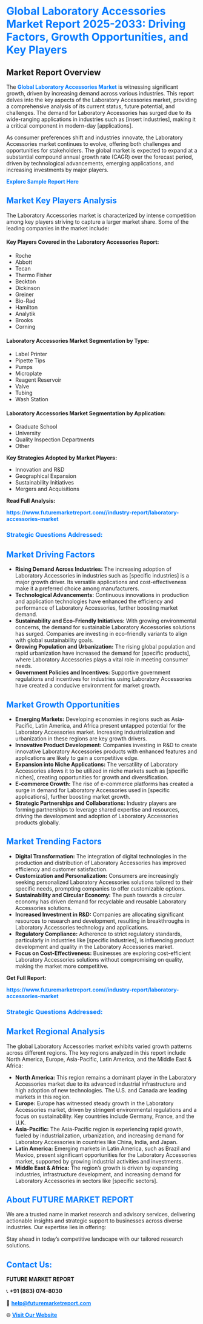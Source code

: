 <h1 style="color: #007BFF;">Global Laboratory Accessories Market Report 2025-2033: Driving Factors, Growth Opportunities, and Key Players</h1>

<section id="overview">
<h2>Market Report Overview</h2>
<p>The <a href="https://www.futuremarketreport.com//industry-report/laboratory-accessories-market" style="color: #007BFF; text-decoration: none;"><strong>Global Laboratory Accessories Market</strong></a> is witnessing significant growth, driven by increasing demand across various industries. This report delves into the key aspects of the Laboratory Accessories market, providing a comprehensive analysis of its current status, future potential, and challenges. The demand for Laboratory Accessories has surged due to its wide-ranging applications in industries such as [insert industries], making it a critical component in modern-day [applications].</p>
<p>As consumer preferences shift and industries innovate, the Laboratory Accessories market continues to evolve, offering both challenges and opportunities for stakeholders. The global market is expected to expand at a substantial compound annual growth rate (CAGR) over the forecast period, driven by technological advancements, emerging applications, and increasing investments by major players.</p>
</section>

<section id="overview">
<p><a href="https://www.futuremarketreport.com//request-sample/reportId=55705" style="color: #007BFF; text-decoration: none;"><strong>Explore Sample Report Here</strong></a></p>
</section>

<section id="key-players">
<h2 style="color: #007BFF;">Market Key Players Analysis</h2>
<p>The Laboratory Accessories market is characterized by intense competition among key players striving to capture a larger market share. Some of the leading companies in the market include:</p>
<h4>Key Players Covered in the Laboratory Accessories Report:</h4>
<ul><li>Roche</li><li>Abbott</li><li>Tecan</li><li>Thermo Fisher</li><li>Beckton</li><li>Dickinson</li><li>Greiner</li><li>Bio-Rad</li><li>Hamilton</li><li>Analytik</li><li>Brooks</li><li>Corning</li></ul>
<h4>Laboratory Accessories Market Segmentation by Type:</h4>
<ul><li>Label Printer</li><li>Pipette Tips</li><li>Pumps</li><li>Microplate</li><li>Reagent Reservoir</li><li>Valve</li><li>Tubing</li><li>Wash Station</li></ul>

<h4>Laboratory Accessories Market Segmentation by Application:</h4>
<ul><li>Graduate School</li><li>University</li><li>Quality Inspection Departments</li><li>Other</li></ul>
<p><strong>Key Strategies Adopted by Market Players:</strong></p>
<ul>
<li>Innovation and R&D</li>
<li>Geographical Expansion</li>
<li>Sustainability Initiatives</li>
<li>Mergers and Acquisitions</li>
</ul>
</section>

<section>
<p><strong>Read Full Analysis: </strong></p><a href="https://www.futuremarketreport.com//industry-report/laboratory-accessories-market" style="color: #007BFF; text-decoration: none;"><strong>https://www.futuremarketreport.com//industry-report/laboratory-accessories-market</strong></a>
<h3 style="color: #007BFF;">Strategic Questions Addressed:</h3>
</section>

<section id="driving-factors">
<h2 style="color: #007BFF;">Market Driving Factors</h2>
<ul>
<li><strong>Rising Demand Across Industries:</strong> The increasing adoption of Laboratory Accessories in industries such as [specific industries] is a major growth driver. Its versatile applications and cost-effectiveness make it a preferred choice among manufacturers.</li>
<li><strong>Technological Advancements:</strong> Continuous innovations in production and application technologies have enhanced the efficiency and performance of Laboratory Accessories, further boosting market demand.</li>
<li><strong>Sustainability and Eco-Friendly Initiatives:</strong> With growing environmental concerns, the demand for sustainable Laboratory Accessories solutions has surged. Companies are investing in eco-friendly variants to align with global sustainability goals.</li>
<li><strong>Growing Population and Urbanization:</strong> The rising global population and rapid urbanization have increased the demand for [specific products], where Laboratory Accessories plays a vital role in meeting consumer needs.</li>
<li><strong>Government Policies and Incentives:</strong> Supportive government regulations and incentives for industries using Laboratory Accessories have created a conducive environment for market growth.</li>
</ul>
</section>

<section id="growth-opportunities">
<h2 style="color: #007BFF;">Market Growth Opportunities</h2>
<ul>
<li><strong>Emerging Markets:</strong> Developing economies in regions such as Asia-Pacific, Latin America, and Africa present untapped potential for the Laboratory Accessories market. Increasing industrialization and urbanization in these regions are key growth drivers.</li>
<li><strong>Innovative Product Development:</strong> Companies investing in R&D to create innovative Laboratory Accessories products with enhanced features and applications are likely to gain a competitive edge.</li>
<li><strong>Expansion into Niche Applications:</strong> The versatility of Laboratory Accessories allows it to be utilized in niche markets such as [specific niches], creating opportunities for growth and diversification.</li>
<li><strong>E-commerce Growth:</strong> The rise of e-commerce platforms has created a surge in demand for Laboratory Accessories used in [specific applications], further boosting market growth.</li>
<li><strong>Strategic Partnerships and Collaborations:</strong> Industry players are forming partnerships to leverage shared expertise and resources, driving the development and adoption of Laboratory Accessories products globally.</li>
</ul>
</section>

<section id="trending-factors">
<h2 style="color: #007BFF;">Market Trending Factors</h2>
<ul>
<li><strong>Digital Transformation:</strong> The integration of digital technologies in the production and distribution of Laboratory Accessories has improved efficiency and customer satisfaction.</li>
<li><strong>Customization and Personalization:</strong> Consumers are increasingly seeking personalized Laboratory Accessories solutions tailored to their specific needs, prompting companies to offer customizable options.</li>
<li><strong>Sustainability and Circular Economy:</strong> The push towards a circular economy has driven demand for recyclable and reusable Laboratory Accessories solutions.</li>
<li><strong>Increased Investment in R&D:</strong> Companies are allocating significant resources to research and development, resulting in breakthroughs in Laboratory Accessories technology and applications.</li>
<li><strong>Regulatory Compliance:</strong> Adherence to strict regulatory standards, particularly in industries like [specific industries], is influencing product development and quality in the Laboratory Accessories market.</li>
<li><strong>Focus on Cost-Effectiveness:</strong> Businesses are exploring cost-efficient Laboratory Accessories solutions without compromising on quality, making the market more competitive.</li>
</ul>
</section>

<section>
<p><strong>Get Full Report: </strong></p><a href="https://www.futuremarketreport.com//industry-report/laboratory-accessories-market" style="color: #007BFF; text-decoration: none;"><strong>https://www.futuremarketreport.com//industry-report/laboratory-accessories-market</strong></a>
<h3 style="color: #007BFF;">Strategic Questions Addressed:</h3>
</section>


<section id="regional-analysis">
<h2 style="color: #007BFF;">Market Regional Analysis</h2>
<p>The global Laboratory Accessories market exhibits varied growth patterns across different regions. The key regions analyzed in this report include North America, Europe, Asia-Pacific, Latin America, and the Middle East & Africa:</p>
<ul>
<li><strong>North America:</strong> This region remains a dominant player in the Laboratory Accessories market due to its advanced industrial infrastructure and high adoption of new technologies. The U.S. and Canada are leading markets in this region.</li>
<li><strong>Europe:</strong> Europe has witnessed steady growth in the Laboratory Accessories market, driven by stringent environmental regulations and a focus on sustainability. Key countries include Germany, France, and the U.K.</li>
<li><strong>Asia-Pacific:</strong> The Asia-Pacific region is experiencing rapid growth, fueled by industrialization, urbanization, and increasing demand for Laboratory Accessories in countries like China, India, and Japan.</li>
<li><strong>Latin America:</strong> Emerging markets in Latin America, such as Brazil and Mexico, present significant opportunities for the Laboratory Accessories market, supported by growing industrial activities and investments.</li>
<li><strong>Middle East & Africa:</strong> The region’s growth is driven by expanding industries, infrastructure development, and increasing demand for Laboratory Accessories in sectors like [specific sectors].</li>
</ul>
</section>

<footer>
<h2 style="color: #007BFF;">About FUTURE MARKET REPORT</h2>
<p>We are a trusted name in market research and advisory services, delivering actionable insights and strategic support to businesses across diverse industries. Our expertise lies in offering:</p>

<p>Stay ahead in today’s competitive landscape with our tailored research solutions.</p>

<h2 style="color: #007BFF;">Contact Us:</h2>
<p><strong>FUTURE MARKET REPORT</strong></p>
<p>📞 <strong>+91 (883) 074-8030</strong></p>
<p>📧 <strong><a href="mailto:help@futuremarketreport.com" style="color: #007BFF;">help@futuremarketreport.com</a></strong></p>
<p>🌐 <strong><a href="https://www.futuremarketreport.com/" style="color: #007BFF;">Visit Our Website</a></strong></p>
</footer>